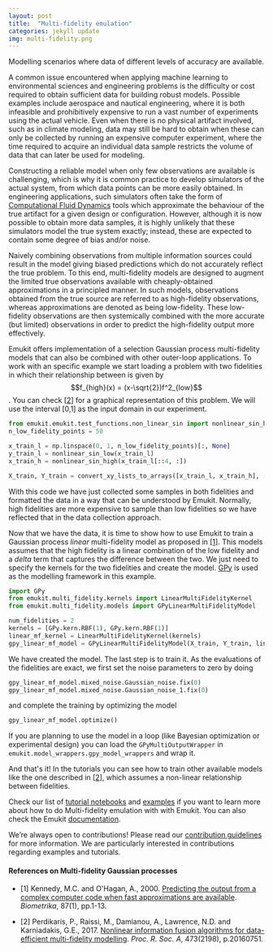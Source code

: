 ```yaml
---
layout: post
title:  "Multi-fidelity emulation"
categories: jekyll update
img: multi-fidelity.png
---
```


Modelling scenarios where data of different levels of accuracy are available.

A common issue encountered when applying machine learning to environmental sciences and engineering problems is the 
difficulty or cost required to obtain sufficient data for building robust models. Possible examples include aerospace 
and nautical engineering, where it is both infeasible and prohibitively expensive to run a vast number of experiments 
using the actual vehicle. Even when there is no physical artifact involved, such as in climate modeling, data may still 
be hard to obtain when these can only be collected by running an expensive computer experiment, where the time 
required to acquire an individual data sample restricts the volume of data that can later be used for modeling.

Constructing a reliable model when only few observations are available is challenging, which is why it is common 
practice to develop simulators of the actual system, from which data points can be more easily obtained. In 
engineering applications, such simulators often take the form of [Computational Fluid Dynamics](https://en.wikipedia.org/wiki/Computational_fluid_dynamics) 
tools which approximate the behaviour of the true artifact for a given design or configuration. However, although it is now 
possible to obtain more data samples, it is highly unlikely that these simulators model the true system exactly; 
instead, these are expected to contain some degree of bias and/or noise.

Naively combining observations from multiple information sources could result in the model giving biased 
predictions which do not accurately reflect the true problem. To this end, 
multi-fidelity models are designed to augment the limited true observations available with cheaply-obtained 
approximations in a principled manner. In such models, observations obtained from the true source are referred 
to as high-fidelity observations, whereas approximations are denoted as being low-fidelity.
These low-fidelity  observations are then systemically combined with the more accurate (but limited) observations in order to predict 
the high-fidelity output more effectively. 

Emukit offers implementation of a selection Gaussian process multi-fidelity models that can also be combined with other 
outer-loop applications. To work with an specific example we start loading a problem with two fidelities in which their relationship 
between is given by $$f_{high}(x) = (x-\sqrt{2})f^2_{low}$$. You can check 
[[2](#references-on-multi-fidelity-gaussian-processes)] for a graphical representation of this problem. We will use the interval [0,1]
as the input domain in our experiment.

```python
from emukit.emukit.test_functions.non_linear_sin import nonlinear_sin_high, nonlinear_sin_low
n_low_fidelity_points = 50

x_train_l = np.linspace(0, 1, n_low_fidelity_points)[:, None]
y_train_l = nonlinear_sin_low(x_train_l)
x_train_h = nonlinear_sin_high(x_train_l[::4, :])

X_train, Y_train = convert_xy_lists_to_arrays([x_train_l, x_train_h], [y_train_l, y_train_h])
``` 
 
With this code we have just collected some samples in both fidelities and formatted the data in a way that can be understood by Emukit. 
Normally, high fidelities are more expensive to sample than low fidelities so we have reflected that in the 
data collection approach.  
 
Now that we have the data, it is time to show how to use Emukit to train a Gaussian process *linear* multi-fidelity model as proposed 
in [[1]](#references-on-multi-fidelity-gaussian-processes). This models assumes that
the high fidelity is a linear combination of the low fidelity and a *delta* term that captures the difference between the two. 
We just need to specify the kernels for the two fidelities and create the model. [GPy](https://github.com/SheffieldML/GPy) is used as 
the modelling framework in this example.

```python
import GPy
from emukit.multi_fidelity.kernels import LinearMultiFidelityKernel
from emukit.multi_fidelity.models import GPyLinearMultiFidelityModel

num_fidelities = 2
kernels = [GPy.kern.RBF(1), GPy.kern.RBF(1)]
linear_mf_kernel = LinearMultiFidelityKernel(kernels)
gpy_linear_mf_model = GPyLinearMultiFidelityModel(X_train, Y_train, lin_mf_kernel, n_fidelities = 2)
```

We have created the model. The last step is to train it. 
As the evaluations of the fidelities are exact, we first set the noise parameters to zero by doing

```python
gpy_linear_mf_model.mixed_noise.Gaussian_noise.fix(0)
gpy_linear_mf_model.mixed_noise.Gaussian_noise_1.fix(0)
```
and complete the training by optimizing the model 

```python
gpy_linear_mf_model.optimize()
```
If you are planning to use the model in a loop (like Bayesian optimization or experimental design) you can load the `GPyMultiOutputWrapper` in
`emukit.model_wrappers.gpy_model_wrappers` and wrap it.

And that's it! In the tutorials you can see how to train other available models like the one described in [[2](#references-on-multi-fidelity-gaussian-processes)], 
which assumes a non-linear relationship between fidelities. 

Check our list of [tutorial notebooks](https://github.com/amzn/emukit/tree/develop/notebooks) and 
[examples](https://github.com/amzn/emukit/tree/develop/emukit/examples) if you want to learn more about how 
to do Multi-fidelity emulation with with Emukit. You can also check the Emukit [documentation](https://emukit.readthedocs.io/en/latest/).

We’re always open to contributions! Please read our [contribution guidelines](CONTRIBUTING.md) for more information. We are particularly interested in contributions
regarding examples and tutorials.

#### References on Multi-fidelity Gaussian processes

- [1] Kennedy, M.C. and O'Hagan, A., 2000. [Predicting the output from a complex computer code when fast approximations are available](https://www.jstor.org/stable/2673557?seq=1#page_scan_tab_contents). *Biometrika*, 87(1), pp.1-13.

- [2] Perdikaris, P., Raissi, M., Damianou, A., Lawrence, N.D. and Karniadakis, G.E., 2017. [Nonlinear information fusion algorithms for data-efficient multi-fidelity modelling](http://rspa.royalsocietypublishing.org/content/473/2198/20160751). *Proc. R. Soc. A*, 473(2198), p.20160751.
